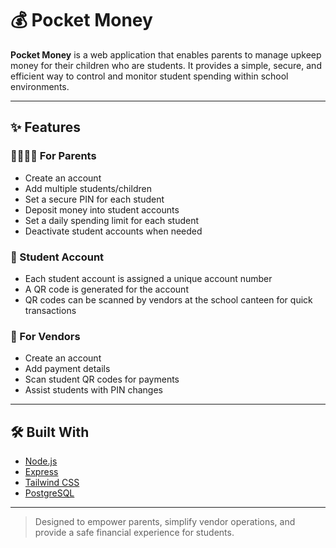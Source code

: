 # 💰 Pocket Money

**Pocket Money** is a web application that enables parents to manage upkeep money for their children who are students. It provides a simple, secure, and efficient way to control and monitor student spending within school environments.

---

## ✨ Features

### 👨‍👩‍👧‍👦 For Parents
- Create an account
- Add multiple students/children
- Set a secure PIN for each student
- Deposit money into student accounts
- Set a daily spending limit for each student
- Deactivate student accounts when needed

### 🔐 Student Account
- Each student account is assigned a unique account number
- A QR code is generated for the account
- QR codes can be scanned by vendors at the school canteen for quick transactions

### 🧾 For Vendors
- Create an account
- Add payment details
- Scan student QR codes for payments
- Assist students with PIN changes

---

## 🛠 Built With
- [Node.js](https://nodejs.org/)
- [Express](https://expressjs.com/)
- [Tailwind CSS](https://tailwindcss.com/)
- [PostgreSQL](https://www.postgresql.org/)

---

> Designed to empower parents, simplify vendor operations, and provide a safe financial experience for students.
